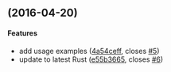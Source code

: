 <a name=""></a>
##  (2016-04-20)


#### Features

*   add usage examples ([4a54ceff](https://github.com/indiv0/tcod_window/commit/4a54ceff880999c3bb47f90533c29a58779568ba), closes [#5](https://github.com/indiv0/tcod_window/issues/5))
*   update to latest Rust ([e55b3665](https://github.com/indiv0/tcod_window/commit/e55b3665604b2c8b939bd4663f4c3d65d7af4aec), closes [#6](https://github.com/indiv0/tcod_window/issues/6))



